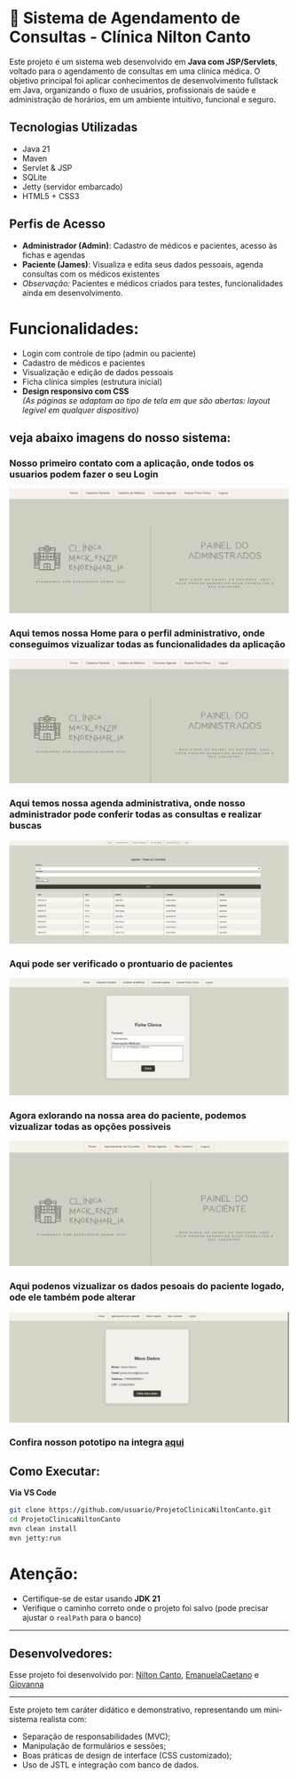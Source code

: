 # 🏥 Sistema de Agendamento de Consultas - Clínica Nilton Canto

Este projeto é um sistema web desenvolvido em **Java com JSP/Servlets**, voltado para o agendamento de consultas em uma clínica médica. O objetivo principal foi aplicar conhecimentos de desenvolvimento fullstack em Java, organizando o fluxo de usuários, profissionais de saúde e administração de horários, em um ambiente intuitivo, funcional e seguro.

## Tecnologias Utilizadas

- Java 21  
- Maven  
- Servlet & JSP  
- SQLite  
- Jetty (servidor embarcado)  
- HTML5 + CSS3  

## Perfis de Acesso

- **Administrador (Admin)**: Cadastro de médicos e pacientes, acesso às fichas e agendas  
- **Paciente (James)**: Visualiza e edita seus dados pessoais, agenda consultas com os médicos existentes  
- *Observação:* Pacientes e médicos criados para testes, funcionalidades ainda em desenvolvimento.

# Funcionalidades:

- Login com controle de tipo (admin ou paciente)
- Cadastro de médicos e pacientes
- Visualização e edição de dados pessoais
- Ficha clínica simples (estrutura inicial)
- **Design responsivo com CSS**  
  *(As páginas se adaptam ao tipo de tela em que são abertas: layout legível em qualquer dispositivo)*

## veja abaixo imagens do nosso sistema:

### Nosso primeiro contato com a aplicação, onde todos os usuarios podem fazer o seu Login
![](https://github.com/EmanuelaCaetano/ProjetoClinicaNiltonCanto/blob/main/src/main/webapp/img/admPainel.jpeg)


### Aqui temos nossa Home para o perfil administrativo, onde conseguimos vizualizar todas as funcionalidades da aplicação
![](https://github.com/EmanuelaCaetano/ProjetoClinicaNiltonCanto/blob/main/src/main/webapp/img/admPainel.jpeg)

### Aqui temos nossa agenda administrativa, onde nosso administrador pode conferir todas as consultas e realizar buscas
![](https://github.com/EmanuelaCaetano/ProjetoClinicaNiltonCanto/blob/main/src/main/webapp/img/agenda.jpeg)

### Aqui pode ser verificado o prontuario de pacientes
![](https://github.com/EmanuelaCaetano/ProjetoClinicaNiltonCanto/blob/main/src/main/webapp/img/fichaClinica.jpeg)

### Agora exlorando na nossa area do paciente, podemos vizualizar todas as opções possiveis
![](https://github.com/EmanuelaCaetano/ProjetoClinicaNiltonCanto/blob/main/src/main/webapp/img/pacientePainel.jpeg)

### Aqui podenos vizualizar os dados pesoais do paciente logado, ode ele também pode alterar
![](https://github.com/EmanuelaCaetano/ProjetoClinicaNiltonCanto/blob/main/src/main/webapp/img/meuCadastroP.jpeg)


### Confira nosson pototipo na integra [aqui](https://www.canva.com/design/DAGlrrGQW1Y/SgdnRW5kgnkSFl65PftyqA/edit?utm_content=DAGlrrGQW1Y&utm_campaign=designshare&utm_medium=link2&utm_source=sharebutton)

## Como Executar:

**Via VS Code**

```bash
git clone https://github.com/usuario/ProjetoClinicaNiltonCanto.git
cd ProjetoClinicaNiltonCanto
mvn clean install
mvn jetty:run
```


# **Atenção:**

* Certifique-se de estar usando **JDK 21**
* Verifique o caminho correto onde o projeto foi salvo (pode precisar ajustar o `realPath` para o banco)

---

## Desenvolvedores:

Esse projeto foi desenvolvido por: [Nilton Canto](), [EmanuelaCaetano]() e [Giovanna]()

---

Este projeto tem caráter didático e demonstrativo, representando um mini-sistema realista com:

* Separação de responsabilidades (MVC);
* Manipulação de formulários e sessões;
* Boas práticas de design de interface (CSS customizado);
* Uso de JSTL e integração com banco de dados.
